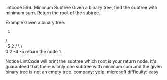 lintcode 596. Minimum Subtree
Given a binary tree, find the subtree with minimum sum. Return the root of the subtree.

Example
Given a binary tree:

     1
   /   \
 -5     2
 / \   /  \
0   2 -4  -5 
return the node 1.

Notice
LintCode will print the subtree which root is your return node.
It's guaranteed that there is only one subtree with minimum sum and the given binary tree is not an empty tree.
company: yelp, microsoft
difficulty: easy
